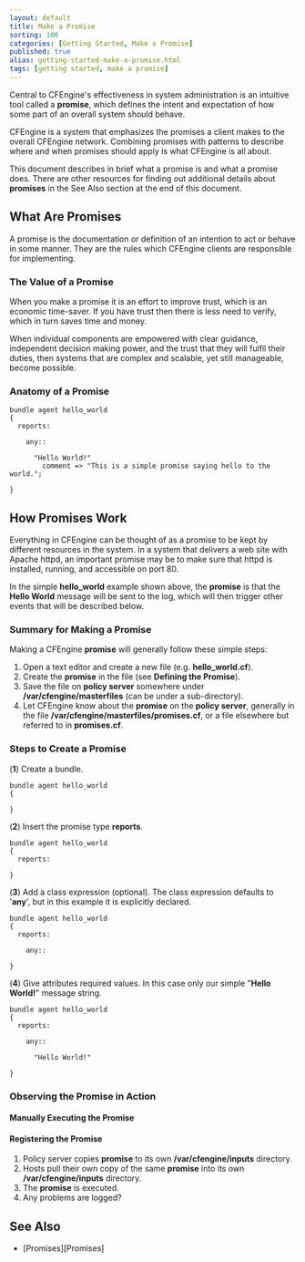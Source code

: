 ```yaml
---
layout: default
title: Make a Promise
sorting: 100
categories: [Getting Started, Make a Promise]
published: true
alias: getting-started-make-a-promise.html
tags: [getting started, make a promise]
---
```


Central to CFEngine's effectiveness in system administration is an intuitive tool called a **promise**, which defines the intent and expectation of how some part of an overall system should behave. 

CFEngine is a system that emphasizes the promises a client makes to the overall CFEngine network. Combining promises with patterns to describe where and when promises should apply is what CFEngine is all about.

This document describes in brief what a promise is and what a promise does. There are other resources for finding out additional details about **promises** in the See Also section at the end of this document.

## What Are Promises ##

A promise is the documentation or definition of an intention to act or behave in some manner. They are the rules which CFEngine clients are responsible for implementing. 

### The Value of a Promise ###

When you make a promise it is an effort to improve trust, which is an economic time-saver. If you have trust then there is less need to verify, which in turn saves time and money.

When individual components are empowered with clear guidance, independent decision making power, and the trust that they will fulfil their duties, then systems that are complex and scalable, yet still manageable, become possible. 

### Anatomy of a Promise ###

```cf3
bundle agent hello_world
{
  reports:

    any::

      "Hello World!"
        comment => "This is a simple promise saying hello to the world.";

}
```

## How Promises Work ##

Everything in CFEngine can be thought of as a promise to be kept by different resources in the system. In a system that delivers a web site with Apache httpd, an important promise may be to make sure that httpd is installed, running, and accessible on port 80. 

In the simple **hello_world** example shown above, the **promise** is that the **Hello World** message will be sent to the log, which will then trigger other events that will be described below. 

### Summary for Making a Promise ###

Making a CFEngine **promise** will generally follow these simple steps:

1. Open a text editor and create a new file (e.g. **hello_world.cf**).
2. Create the **promise** in the file (see **Defining the Promise**).
3. Save the file on **policy server** somewhere under **/var/cfengine/masterfiles** (can be under a sub-directory).
4. Let CFEngine know about the **promise** on the **policy server**, generally in the file **/var/cfengine/masterfiles/promises.cf**, or a file elsewhere but referred to in **promises.cf**.

### Steps to Create a Promise ###

(**1**) Create a bundle.

```cf3
bundle agent hello_world
{

}
```

(**2**) Insert the promise type **reports**.

```cf3
bundle agent hello_world
{
  reports:

}
```

(**3**) Add a class expression (optional). The class expression defaults to '**any**', but in this example it is explicitly declared.

```cf3
bundle agent hello_world
{
  reports:

    any::

}
```

(**4**) Give attributes required values. In this case only our simple "**Hello World!**" message string.

```cf3
bundle agent hello_world
{
  reports:

    any::

      "Hello World!"

}
```

### Observing the Promise in Action ###

#### Manually Executing the Promise ####


#### Registering the Promise ####

1. Policy server copies **promise** to its own **/var/cfengine/inputs** directory.
2. Hosts pull their own copy of the same **promise** into its own **/var/cfengine/inputs** directory.
3. The **promise** is executed.
4. Any problems are logged?

## See Also ##
* [Promises][Promises]



